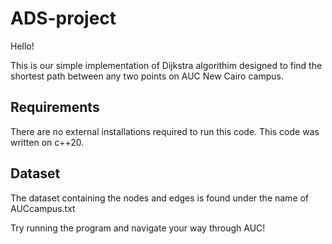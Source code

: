 # ADS-project

Hello!

This is our simple implementation of Dijkstra algorithim designed to find the shortest path between any two points
on AUC New Cairo campus. 


## Requirements

There are no external installations required to run this code. This code was written on c++20. 

## Dataset

The dataset containing the nodes and edges is found under the name of AUCcampus.txt  

Try running the program and navigate your way through AUC! 
